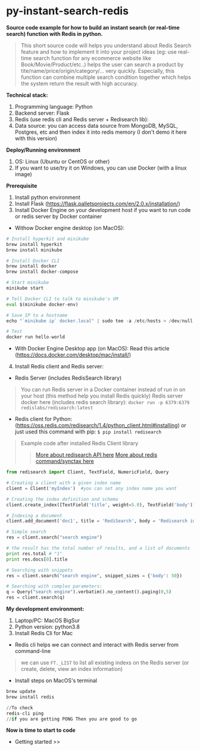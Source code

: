# py-instant-search-redis
**Source code example for how to build an instant search (or real-time search) function with Redis in python.**

>This short source code will helps you understand about Redis Search feature and how to implement it into your
project ideas (eg: use real-time search function for any ecommerce website like Book/Movie/Product/etc..) helps
the user can search a product by tite/name/price/origin/category/... very quickly. 
Especially, this function can combine multiple search condition together which helps the system return the result with high accuracy.

**Technical stack:**
1. Programming language: Python
2. Backend server: Flask
3. Redis (use redis cli and Redis server + Redisearch lib):
4. Data source: you can access data source from MongoDB, MySQL, Postgres, etc and then index it into redis memory (I don't demo it here with this version)

**Deploy/Running environment**
1. OS: Linux (Ubuntu or CentOS or other)
2. If you want to use/try it on Windows, you can use Docker (with a linux image)


**Prerequisite**
1. Install python environment
2. Install Flask (https://flask.palletsprojects.com/en/2.0.x/installation/)
3. Install Docker Engine on your development host if you want to run code or redis server by Docker container
- Withow Docker engine desktop (on MacOS):
```python
# Install hyperkit and minikube
brew install hyperkit
brew install minikube

# Install Docker CLI
brew install docker
brew install docker-compose

# Start minikube
minikube start

# Tell Docker CLI to talk to minikube's VM
eval $(minikube docker-env)

# Save IP to a hostname
echo "`minikube ip` docker.local" | sudo tee -a /etc/hosts > /dev/null

# Test
docker run hello-world
```

- With Docker Engine Desktop app (on MacOS):
Read this article (https://docs.docker.com/desktop/mac/install/)

4. Install Redis client and Redis server:
- Redis Server (includes RedisSearch library)
 >You can run Redis server in a Docker container instead of run in on your host (this method help you install Redis quickly)
 >Redis server docker here (includes redis search library): `docker run -p 6379:6379 redislabs/redisearch:latest`
- Redis client for Python: (https://oss.redis.com/redisearch/1.4/python_client.html#installing) 
or just used this command with pip: `$ pip install redisearch`
 >Example code after installed Redis Client library 
 >>[More about redisearch API here](https://oss.redis.com/redisearch/1.4/python_client.html)
 >>[More about redis command/synctax here](https://oss.redis.com/redisearch/1.4/Commands.html)
 ```python
 from redisearch import Client, TextField, NumericField, Query

# Creating a client with a given index name
client = Client('myIndex')  #you can set any index name you want

# Creating the index definition and schema
client.create_index([TextField('title', weight=5.0), TextField('body')])

# Indexing a document
client.add_document('doc1', title = 'RediSearch', body = 'Redisearch implements a search engine on top of redis')

# Simple search
res = client.search("search engine")

# the result has the total number of results, and a list of documents
print res.total # "1"
print res.docs[0].title

# Searching with snippets
res = client.search("search engine", snippet_sizes = {'body': 50})

# Searching with complex parameters:
q = Query("search engine").verbatim().no_content().paging(0,5)
res = client.search(q)
```


**My development environment:**
1. Laptop/PC: MacOS BigSur
2. Python version: python3.8
3. Install Redis Cli for Mac
- Redis cli helps we can connect and interact with Redis server from command-line
>we can use `FT._LIST` to list all existing indexs on the Redis server (or create, delete, view an index information)
- Install steps on MacOS's terminal
```python
brew update
brew install redis

//To check
redis-cli ping
//if you are getting PONG Then you are good to go
```

**Now is time to start to code**
- Getting started >>
